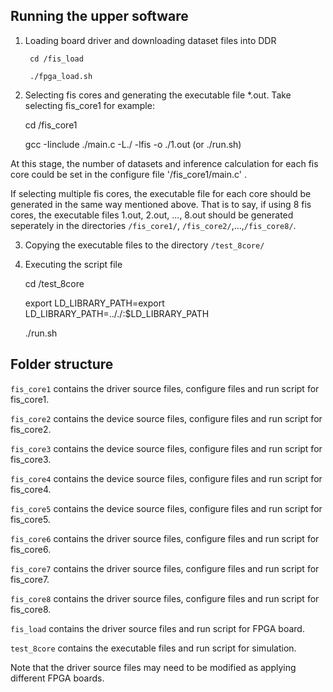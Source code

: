 
## Running the upper software

1. Loading board driver and downloading dataset files into DDR

		cd /fis_load
		
		./fpga_load.sh
		
2. Selecting fis cores and generating the executable file *.out. Take selecting fis_core1 for example:

    cd /fis_core1
    
    gcc -Iinclude ./main.c -L./ -lfis -o ./1.out (or ./run.sh)
 
  At this stage, the number of datasets and inference calculation for each fis core could be set in the configure file '/fis_core1/main.c' . 
   
  If selecting multiple fis cores, the executable file for each core should be generated in the same way mentioned above. That is to say, if using 8 fis cores, the executable files 1.out, 2.out, ..., 8.out should be generated seperately in the directories `/fis_core1/`, `/fis_core2/`,...,`/fis_core8/`.
  
  
3. Copying the executable files to the directory `/test_8core/`
 
4. Executing the script file

    cd /test_8core
    
    export LD_LIBRARY_PATH=export LD_LIBRARY_PATH=.././:$LD_LIBRARY_PATH
    
    ./run.sh   
    
    

## Folder structure

`fis_core1` contains the driver source files, configure files and run script for fis_core1.

`fis_core2` contains the device source files, configure files and run script for fis_core2.

`fis_core3` contains the device source files, configure files and run script for fis_core3.

`fis_core4` contains the device source files, configure files and run script for fis_core4.

`fis_core5` contains the device source files, configure files and run script for fis_core5.

`fis_core6` contains the driver source files, configure files and run script for fis_core6.

`fis_core7` contains the driver source files, configure files and run script for fis_core7.

`fis_core8` contains the driver source files, configure files and run script for fis_core8.

`fis_load` contains the driver source files and run script for FPGA board.

`test_8core` contains the executable files and run script for simulation.

Note that the driver source files may need to be modified as applying different FPGA boards.

